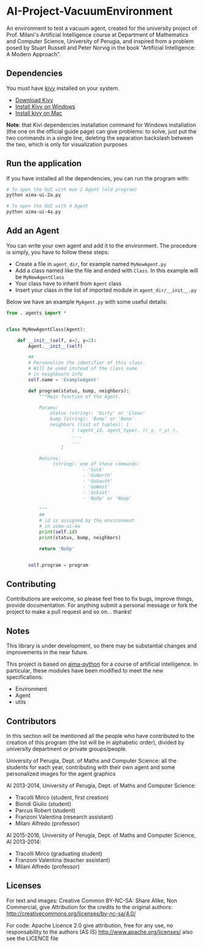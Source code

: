 AI-Project-VacuumEnvironment
============================

An environment to test a vacuum agent, created for the university project of Prof. Milani's Artificial Intelligence course at Department of Mathematics and Computer Science, University of Perugia, and inspired from a problem posed by Stuart Russell and Peter Norvig in the book "Artificial Intelligence: A Modern Approach".

## Dependencies

You must have [kivy](http://kivy.org/#home) installed on your system.

* [Download Kivy](https://kivy.org/#download)
* [Install Kivy on Windows](https://kivy.org/docs/installation/installation-windows.html)
* [Install kivy on Mac](https://kivy.org/docs/installation/installation-osx.html)

**Note**: that Kivi dependencies installation command for Windows installation (the one on the official guide page) can give problems: to solve, just put the two commands in a single line, deleting the separation backslash between the two, which is only for visualization purposes 

## Run the application

If you have installed all the dependencies, you can run the program with:
```bash
# To open the GUI with max 2 Agent (old program)
python aima-ui-2a.py

# To open the GUI with 4 Agent
python aima-ui-4a.py
```

## Add an Agent

You can write your own agent and add it to the environment. The procedure is simply, you have to follow these steps:

* Create a file in `agent_dir`, for example named `MyNewAgent.py`
* Add a class named like the file and ended with `Class`. In this example will be `MyNewAgentClass`
* Your class have to inherit from `Agent` class
* Insert your class in the list of imported module in `agent_dir/__init__.py`

Below we have an example `MyAgent.py` with some useful details:

```python
from . agents import *


class MyNewAgentClass(Agent):

    def __init__(self, x=2, y=2):
        Agent.__init__(self)

        ##
        # Personalize the identifier of this class.
        # Will be used instead of the class name
        # in neighbours info
        self.name = 'ExampleAgent'

        def program(status, bump, neighbors):
            """Main function of the Agent.

            Params:
                status (string): 'Dirty' or 'Clean'
                bump (string): 'Bump' or 'None'
                neighbors (list of tuples): [
                        ( (agent_id, agent_type), (r_x, r_y) ),
                        ...,
                        ...
                    ]

            Returns:
                 (string): one of these commands:
                            - 'Suck'
                            - 'GoNorth'
                            - 'GoSouth'
                            - 'GoWest'
                            - 'GoEast'
                            - 'NoOp' or 'Noop'

            """
            ##
            # id is assigned by the environment
            # in aima-ui-4a
            print(self.id)
            print(status, bump, neighbors)

            return 'NoOp'


        self.program = program

```

## Contributing

Contributions are welcome, so please feel free to fix bugs, improve things, provide documentation. 
For anything submit a personal message or fork the project to make a pull request and so on... thanks!

## Notes

This library is under development, so there may be substantial changes and improvements in the near future.

This project is based on [aima-python](https://code.google.com/p/aima-python/) for a course of artificial intelligence. In particular, these modules have been modified to meet the new specifications:

* Environment
* Agent
* utils

## Contributors

In this section will be mentioned all the people who have contributed to the creation of this program (the list will be in alphabetic order), divided by university department or private groups/people.

University of Perugia, Dept. of Maths and Computer Science: all the students for each year, contributing with their own agent and some personalized images for the agent graphics

AI 2013-2014, University of Perugia, Dept. of Maths and Computer Science: 
* Tracolli Mirco (student, first creation)
* Biondi Giulio (student)
* Parcus Robert (student)
* Franzoni Valentina (research assistant)
* Milani Alfredo (professor)

AI 2015-2016, University of Perugia, Dept. of Maths and Computer Science, AI 2013-2014: 
* Tracolli Mirco (graduating student)
* Franzoni Valentina (teacher assistant)
* Milani Alfredo (professor)


## Licenses
For text and images:
Creative Common BY-NC-SA: Share Alike, Non Commercial, give Attribution for the credits to the original authors: http://creativecommons.org/licenses/by-nc-sa/4.0/

For code:
Apache Licence 2.0
give attribution, free for any use, no responsability to the authors (AS IS) 
http://www.apache.org/licenses/
also see the LICENCE file
